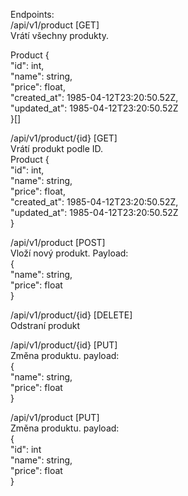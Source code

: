 

Endpoints:<br />
/api/v1/product [GET]<br />
Vrátí všechny produkty.<br />

Product {<br />
"id": int,<br />
"name": string,<br />
"price": float,<br />
"created_at": 1985-04-12T23:20:50.52Z,<br />
"updated_at": 1985-04-12T23:20:50.52Z<br />
}[]<br />


/api/v1/product/{id} [GET]<br />
Vrátí produkt podle ID.<br />
Product {<br />
"id": int,<br />
"name": string,<br />
"price": float,<br />
"created_at": 1985-04-12T23:20:50.52Z,<br />
"updated_at": 1985-04-12T23:20:50.52Z<br />
}<br />


/api/v1/product [POST]<br />
Vloží nový produkt. Payload:<br />
{<br />
"name": string, <br />
"price": float<br />
}<br />

/api/v1/product/{id} [DELETE]<br />
Odstraní produkt<br />

/api/v1/product/{id} [PUT]<br />
Změna produktu. payload:<br />
{<br />
"name": string,<br />
"price": float<br />
}<br />

/api/v1/product      [PUT]<br />
Změna produktu. payload:<br />
{<br />
"id": int<br />
"name": string,<br />
"price": float<br />
}<br />
